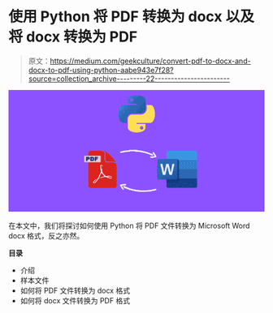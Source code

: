 # 使用 Python 将 PDF 转换为 docx 以及将 docx 转换为 PDF

> 原文：<https://medium.com/geekculture/convert-pdf-to-docx-and-docx-to-pdf-using-python-aabe943e7f28?source=collection_archive---------22----------------------->

![](img/f70928f20d4d767977a5b6f60bcc3d86.png)

在本文中，我们将探讨如何使用 Python 将 PDF 文件转换为 Microsoft Word docx 格式，反之亦然。

**目录**

*   介绍
*   样本文件
*   如何将 PDF 文件转换为 docx 格式
*   如何将 docx 文件转换为 PDF 格式